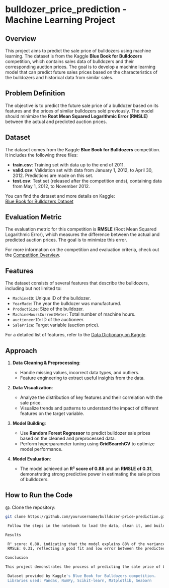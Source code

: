 # bulldozer_price_prediction - Machine Learning Project

## Overview

This project aims to predict the sale price of bulldozers using machine learning. The dataset is from the Kaggle **Blue Book for Bulldozers** competition, which contains sales data of bulldozers and their corresponding auction prices. The goal is to develop a machine learning model that can predict future sales prices based on the characteristics of the bulldozers and historical data from similar sales.

## Problem Definition

The objective is to predict the future sale price of a bulldozer based on its features and the prices of similar bulldozers sold previously. The model should minimize the **Root Mean Squared Logarithmic Error (RMSLE)** between the actual and predicted auction prices.

## Dataset

The dataset comes from the Kaggle **Blue Book for Bulldozers** competition. It includes the following three files:

- **train.csv**: Training set with data up to the end of 2011.
- **valid.csv**: Validation set with data from January 1, 2012, to April 30, 2012. Predictions are made on this set.
- **test.csv**: Test set (released after the competition ends), containing data from May 1, 2012, to November 2012.

You can find the dataset and more details on Kaggle:  
[Blue Book for Bulldozers Dataset](https://www.kaggle.com/c/bluebook-for-bulldozers/data)

## Evaluation Metric

The evaluation metric for this competition is **RMSLE** (Root Mean Squared Logarithmic Error), which measures the difference between the actual and predicted auction prices. The goal is to minimize this error.

For more information on the competition and evaluation criteria, check out the [Competition Overview](https://www.kaggle.com/c/bluebook-for-bulldozers/overview).

## Features

The dataset consists of several features that describe the bulldozers, including but not limited to:
- `MachineID`: Unique ID of the bulldozer.
- `YearMade`: The year the bulldozer was manufactured.
- `ProductSize`: Size of the bulldozer.
- `MachineHoursCurrentMeter`: Total number of machine hours.
- `auctioneerID`: ID of the auctioneer.
- `SalePrice`: Target variable (auction price).

For a detailed list of features, refer to the [Data Dictionary on Kaggle](https://www.kaggle.com/c/bluebook-for-bulldozers/data?select=Data+Dictionary.xlsx).

## Approach

1. **Data Cleaning & Preprocessing**:
   - Handle missing values, incorrect data types, and outliers.
   - Feature engineering to extract useful insights from the data.

2. **Data Visualization**:
   - Analyze the distribution of key features and their correlation with the sale price.
   - Visualize trends and patterns to understand the impact of different features on the target variable.

3. **Model Building**:
   - Use **Random Forest Regressor** to predict bulldozer sale prices based on the cleaned and preprocessed data.
   - Perform hyperparameter tuning using **GridSearchCV** to optimize model performance.

4. **Model Evaluation**:
   - The model achieved an **R² score of 0.88** and an **RMSLE of 0.31**, demonstrating strong predictive power in estimating the sale prices of bulldozers.

## How to Run the Code

@. Clone the repository:
   ```bash
   git clone https://github.com/yourusername/bulldozer-price-prediction.git

    Follow the steps in the notebook to load the data, clean it, and build the machine learning model.

Results

    R² score: 0.88, indicating that the model explains 88% of the variance in the bulldozer sale prices.
    RMSLE: 0.31, reflecting a good fit and low error between the predicted and actual prices.

Conclusion

This project demonstrates the process of predicting the sale price of bulldozers using machine learning techniques. The Random Forest Regressor model performed well with an R² score of 0.88 and an RMSLE of 0.31, making it a reliable model for estimating bulldozer prices based on historical sales data. Future work could include experimenting with other algorithms and incorporating additional features for further optimization.

    Dataset provided by Kaggle's Blue Book for Bulldozers competition.
    Libraries used: Pandas, NumPy, Scikit-learn, Matplotlib, Seaborn

   

